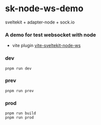 
# sk-node-ws-demo

sveltekit + adapter-node + sock.io

### A demo for test websocket with node

- vite plugin [vite-sveltekit-node-ws](https://github.com/aolose/vite-sveltekit-node-ws)

### dev
```
pnpm run dev
```


### prev
```
pnpm run prev
```


### prod
```
pnpm run build
pnpm run prod
```
